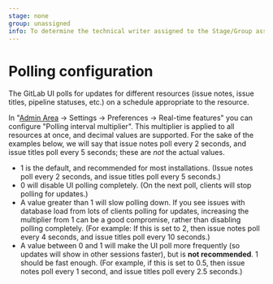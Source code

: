 ```yaml
---
stage: none
group: unassigned
info: To determine the technical writer assigned to the Stage/Group associated with this page, see https://about.gitlab.com/handbook/engineering/ux/technical-writing/#designated-technical-writers
---
```


# Polling configuration

The GitLab UI polls for updates for different resources (issue notes, issue
titles, pipeline statuses, etc.) on a schedule appropriate to the resource.

In "[Admin Area](../user/admin_area/index.md) -> Settings -> Preferences -> Real-time features" you can configure "Polling
interval multiplier". This multiplier is applied to all resources at once,
and decimal values are supported. For the sake of the examples below, we will
say that issue notes poll every 2 seconds, and issue titles poll every 5
seconds; these are _not_ the actual values.

- 1 is the default, and recommended for most installations. (Issue notes poll
  every 2 seconds, and issue titles poll every 5 seconds.)
- 0 will disable UI polling completely. (On the next poll, clients will stop
  polling for updates.)
- A value greater than 1 will slow polling down. If you see issues with
  database load from lots of clients polling for updates, increasing the
  multiplier from 1 can be a good compromise, rather than disabling polling
  completely. (For example: If this is set to 2, then issue notes poll every 4
  seconds, and issue titles poll every 10 seconds.)
- A value between 0 and 1 will make the UI poll more frequently (so updates
  will show in other sessions faster), but is **not recommended**. 1 should be
  fast enough. (For example, if this is set to 0.5, then issue notes poll every
  1 second, and issue titles poll every 2.5 seconds.)

